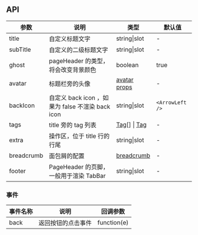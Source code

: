 ## API

| 参数 | 说明 | 类型 | 默认值 |
| --- | --- | --- | --- |
| title | 自定义标题文字 | string\|slot | - |
| subTitle | 自定义的二级标题文字 | string\|slot | - |
| ghost | pageHeader 的类型，将会改变背景颜色 | boolean | true |
| avatar | 标题栏旁的头像 | [avatar props](/components/avatar-cn/) | - |
| backIcon | 自定义 back icon ，如果为 false 不渲染 back icon | string\|slot | `<ArrowLeft />` |
| tags | title 旁的 tag 列表 | [Tag](/components/tag-cn/)[] \| [Tag](/components/tag-cn/) | - |
| extra | 操作区，位于 title 行的行尾 | string\|slot | - |
| breadcrumb | 面包屑的配置 | [breadcrumb](/components/breadcrumb-cn/) | - |
| footer | PageHeader 的页脚，一般用于渲染 TabBar | string\|slot | - |

### 事件

| 事件名称 | 说明               | 回调参数    |
| -------- | ------------------ | ----------- |
| back     | 返回按钮的点击事件 | function(e) |
